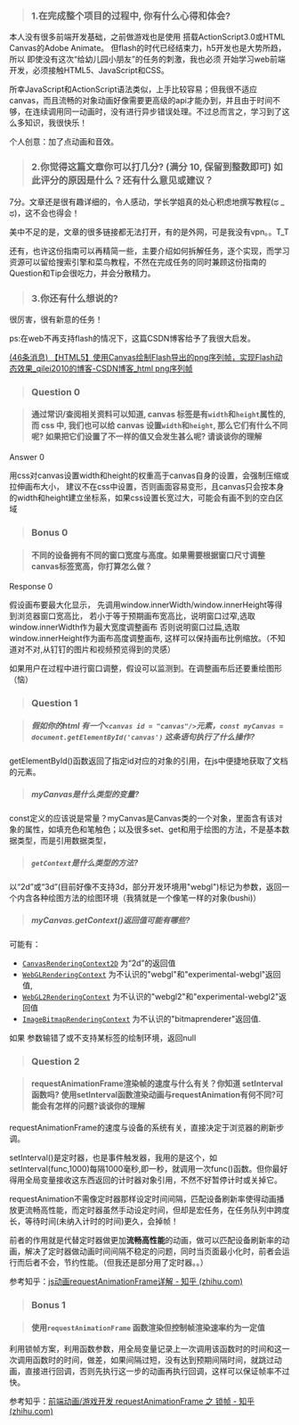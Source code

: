 > ### **1.在完成整个项目的过程中, 你有什么心得和体会?**

本人没有很多前端开发基础，之前做游戏也是使用 搭载ActionScript3.0或HTML Canvas的Adobe Animate。 但flash的时代已经结束力，h5开发也是大势所趋，所以 即使没有这次“给幼儿园小朋友”的任务的刺激，我也必须 开始学习web前端开发，必须接触HTML5、JavaScript和CSS。 

所幸JavaScript和ActionScript语法类似，上手比较容易；但我很不适应canvas，而且流畅的对象动画好像需要更高级的api才能办到，并且由于时间不够，在连续调用同一动画时，没有进行异步错误处理。不过总而言之，学习到了这么多知识，我很快乐！



个人创意：加了点动画和音效。

> ### **2.你觉得这篇文章你可以打几分? (满分 10, 保留到整数即可) 如此评分的原因是什么？还有什么意见或建议？**

7分。文章还是很有趣详细的，令人感动，学长学姐真的处心积虑地撰写教程(ಥ _ ಥ)，这不会也得会！

美中不足的是，文章的很多链接都无法打开，有的是外网，可是我没有vpn。。T_T

还有，也许这份指南可以再精简一些，主要介绍如何拆解任务，逐个实现，而学习资源可以留给搜索引擎和菜鸟教程，不然在完成任务的同时兼顾这份指南的Question和Tip会很吃力，并会分散精力。

> ### 3.你还有什么想说的?

很厉害，很有新意的任务！

ps:在web不再支持flash的情况下，这篇CSDN博客给予了我很大启发。

[(46条消息) 【HTML5】使用Canvas绘制Flash导出的png序列帧，实现Flash动态效果_qilei2010的博客-CSDN博客_html png序列帧](https://blog.csdn.net/qilei2010/article/details/107160916)





> ### Question 0

> #### **通过常识/查阅相关资料可以知道, canvas 标签是有`width`和`height`属性的, 而 css 中, 我们也可以给 canvas 设置`width`和`height`, 那么它们有什么不同呢? 如果把它们设置了不一样的值又会发生甚么呢? 请谈谈你的理解**

Answer 0

用css对canvas设置width和height的权重高于canvas自身的设置，会强制压缩或拉伸画布大小，
建议不在css中设置，否则画面容易变形，且canvas只会按本身的width和height建立坐标系，如果css设置长宽过大，可能会有画不到的空白区域

> ### Bonus 0

> #### **不同的设备拥有不同的窗口宽度与高度。如果需要根据窗口尺寸调整canvas标签宽高，你打算怎么做？**

Response 0

假设画布要最大化显示，
先调用window.innerWidth/window.innerHeight等得到浏览器窗口宽高比，
若小于等于预期画布宽高比，说明窗口过窄,选取window.innerWidth作为最大宽度调整画布
否则说明窗口过扁,选取window.innerHeight作为画布高度调整画布,
这样可以保持画布比例缩放。（不知道对不对,从钉钉的图片和视频预览得到的灵感）

如果用户在过程中进行窗口调整，假设可以监测到。在调整画布后还要重绘图形（恼）

> ### Question 1

> ##### **假如你的html 有一个`<canvas id = "canvas"/>`元素，`const myCanvas = document.getElementById('canvas')` 这条语句执行了什么操作?**

getElementById()函数返回了指定id对应的对象的引用，在js中便捷地获取了文档的元素。



> ##### **myCanvas是什么类型的变量?**

const定义的应该说是常量？myCanvas是Canvas类的一个对象，里面含有该对象的属性，如填充色和笔触色；以及很多set、get和用于绘图的方法，不是基本数据类型，而是引用数据类型，



> ##### **`getContext`是什么类型的方法?**

以“2d”或“3d”(目前好像不支持3d，部分开发环境用"webgl")标记为参数，返回一个内含各种绘图方法的绘图环境（我猜就是一个像笔一样的对象(bushi)）



> ##### **myCanvas.getContext()返回值可能有哪些?**

可能有：

- [`CanvasRenderingContext2D`](https://developer.mozilla.org/zh-CN/docs/Web/API/CanvasRenderingContext2D)  为“2d”的返回值
- [`WebGLRenderingContext`](https://developer.mozilla.org/zh-CN/docs/Web/API/WebGLRenderingContext)  为不认识的"webgl"和"experimental-webgl"返回值,
- [`WebGL2RenderingContext`](https://developer.mozilla.org/zh-CN/docs/Web/API/WebGL2RenderingContext)  为不认识的"webgl2"和"experimental-webgl2"返回值
- [`ImageBitmapRenderingContext`](https://developer.mozilla.org/zh-CN/docs/Web/API/ImageBitmapRenderingContext)  为不认识的"bitmaprenderer"返回值.

如果 参数输错了或不支持某标签的绘制环境，返回null



> ### Question 2

> #### **requestAnimationFrame渲染帧的速度与什么有关？你知道 setInterval 函数吗? 使用setInterval函数渲染动画与requestAnimation有何不同?可能会有怎样的问题?谈谈你的理解**
> 
> 

requestAnimationFrame的速度与设备的系统有关，直接决定于浏览器的刷新步调。

setInterval()是定时器，也是事件触发器，我用的是这个，如setInterval(func,1000)每隔1000毫秒,即一秒，就调用一次func()函数。但你最好得用全局变量接收这东西返回的计时器对象引用，不然不好暂停计时或关掉它。

requestAnimation不需像定时器那样设定时间间隔，匹配设备刷新率使得动画播放更流畅高性能，而定时器虽然手动设定时间，但却是宏任务，在任务队列中跨度长，等待时间(未纳入计时的时间)更久，会掉帧！

前者的作用就是代替定时器做更加**流畅高性能**的动画，做可以匹配设备刷新率的动画，解决了定时器做动画时间间隔不稳定的问题，同时当页面最小化时，前者会运行而后者不会，节约性能。（但我还是部分用了定时器。。）

参考知乎：[js动画requestAnimationFrame详解 - 知乎 (zhihu.com)](https://zhuanlan.zhihu.com/p/380939324)



> ### Bonus 1

> #### **使用`requestAnimationFrame` 函数渲染但控制帧渲染速率约为一定值**

利用锁帧方案，利用函数参数，用全局变量记录上一次调用该函数时的时间和这一次调用函数时的时间，做差，如果间隔过短，没有达到预期间隔时间，就跳过动画，直接进行回调，否则先执行这一步的动画再执行回调，这样可以保证帧率不过快。

参考知乎：[前端动画/游戏开发 requestAnimationFrame 之 锁帧 - 知乎 (zhihu.com)](https://zhuanlan.zhihu.com/p/34846325#:~:text=%E5%9B%A0%E4%B8%BA%E6%B5%8F%E8%A7%88%E5%99%A8%20requestAnimationFrame,%E7%9A%84%E9%A2%9D%E5%AE%9A%E5%B8%A7%E7%8E%87%E6%98%AF60%E5%B8%A7%EF%BC%8C%E5%A6%82%E6%9E%9C%E9%80%9A%E8%BF%87%E8%BF%99%E7%A7%8D%E9%94%81%E5%B8%A7%E7%9A%84%E6%96%B9%E5%BC%8F%E8%AE%A9%E5%B8%A7%E7%8E%87%E6%9B%B4%E4%BD%8E%E7%9A%84%E8%AF%9D%EF%BC%8C%E5%B8%A7%E5%91%A8%E6%9C%9F%E5%8F%AA%E8%83%BD%E6%98%AF60%E5%B8%A7%E7%9A%84%E5%B8%A7%E5%91%A8%E6%9C%9F%E7%9A%84%E5%80%8D%E6%95%B0%EF%BC%8C%E4%B9%9F%E5%B0%B1%E6%98%AF%201000%2F60%20%E7%9A%84%E5%80%8D%E6%95%B0%EF%BC%8C%E6%89%80%E4%BB%A5%E5%AE%9E%E9%99%85%E7%9A%84%E5%B8%A7%E5%91%A8%E6%9C%9F%E5%8F%AA%E8%83%BD%E6%98%AF%E5%A4%A7%E4%BA%8E%E6%88%96%E8%80%85%E7%AD%89%E4%BA%8E%E8%AE%BE%E7%BD%AE%E7%9A%84%E5%B8%A7%E7%8E%87%E5%AF%B9%E5%BA%94%E7%9A%84%E5%B8%A7%E5%91%A8%E6%9C%9F%E3%80%82)














































